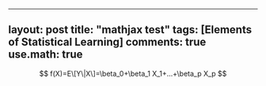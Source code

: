  ---
layout: post
title: "mathjax test"
tags: [Elements of Statistical Learning]
comments: true
use.math: true
---
 
 $$
 f(X)=E\[Y\|X\]=\beta_0+\beta_1 X_1+...+\beta_p X_p
 $$
